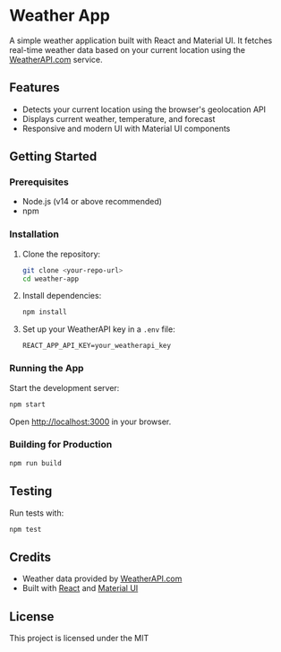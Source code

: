 # Weather App

A simple weather application built with React and Material UI. It fetches real-time weather data based on your current location using the [WeatherAPI.com](https://www.weatherapi.com/) service.

## Features

- Detects your current location using the browser's geolocation API
- Displays current weather, temperature, and forecast
- Responsive and modern UI with Material UI components

## Getting Started

### Prerequisites

- Node.js (v14 or above recommended)
- npm

### Installation

1. Clone the repository:
   ```sh
   git clone <your-repo-url>
   cd weather-app
   ```

2. Install dependencies:
   ```sh
   npm install
   ```

3. Set up your WeatherAPI key in a `.env` file:
   ```
   REACT_APP_API_KEY=your_weatherapi_key
   ```

### Running the App

Start the development server:
```sh
npm start
```
Open [http://localhost:3000](http://localhost:3000) in your browser.

### Building for Production

```sh
npm run build
```

## Testing

Run tests with:
```sh
npm test
```

## Credits

- Weather data provided by [WeatherAPI.com](https://www.weatherapi.com/)
- Built with [React](https://reactjs.org/) and [Material UI](https://mui.com/)

## License

This project is licensed under the MIT
